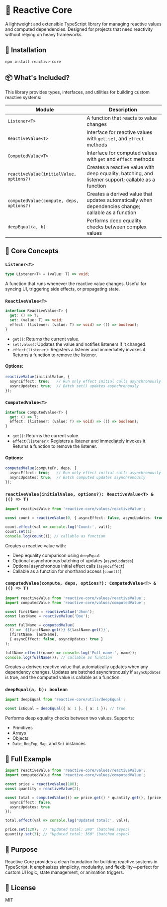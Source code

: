 # 🔄 Reactive Core

A lightweight and extensible TypeScript library for managing reactive values and computed dependencies. Designed for projects that need reactivity without relying on heavy frameworks.

## 🚀 Installation

```bash
npm install reactive-core
```

## 📦 What's Included?

This library provides types, interfaces, and utilities for building custom reactive systems:

| Module                                   | Description                                                                                         |
| ---------------------------------------- | --------------------------------------------------------------------------------------------------- |
| `Listener<T>`                            | A function that reacts to value changes                                                             |
| `ReactiveValue<T>`                       | Interface for reactive values with `get`, `set`, and `effect` methods                               |
| `ComputedValue<T>`                       | Interface for computed values with `get` and `effect` methods                                       |
| `reactiveValue(initialValue, options?)`  | Creates a reactive value with deep equality, batching, and listener support; callable as a function |
| `computedValue(compute, deps, options?)` | Creates a derived value that updates automatically when dependencies change; callable as a function |
| `deepEqual(a, b)`                        | Performs deep equality checks between complex values                                                |

## 🧠 Core Concepts

### `Listener<T>`

```ts
type Listener<T> = (value: T) => void;
```

A function that runs whenever the reactive value changes. Useful for syncing UI, triggering side effects, or propagating state.

### `ReactiveValue<T>`

```ts
interface ReactiveValue<T> {
  get: () => T;
  set: (value: T) => void;
  effect: (listener: (value: T) => void) => (() => boolean);
}
```

* `get()`: Returns the current value.
* `set(value)`: Updates the value and notifies listeners if it changed.
* `effect(listener)`: Registers a listener and immediately invokes it. Returns a function to remove the listener.

#### Options:

```ts
reactiveValue(initialValue, {
  asyncEffect: true;   // Run only effect initial calls asynchronously
  asyncUpdates: true;  // Batch set() updates asynchronously
});
```

### `ComputedValue<T>`

```ts
interface ComputedValue<T> {
  get: () => T;
  effect: (listener: (value: T) => void) => (() => boolean);
}
```

* `get()`: Returns the current value.
* `effect(listener)`: Registers a listener and immediately invokes it. Returns a function to remove the listener.

#### Options:

```ts
computedValue(computeFn, deps, {
  asyncEffect: true;   // Run only effect initial calls asynchronously
  asyncUpdates: true;  // Batch computed updates asynchronously
});
```

### `reactiveValue(initialValue, options?): ReactiveValue<T> & (() => T)`

```ts
import reactiveValue from 'reactive-core/values/reactiveValue';

const count = reactiveValue(0, { asyncEffect: false, asyncUpdates: true });

count.effect(val => console.log('Count:', val));
count.set(1);
console.log(count()); // callable as function
```

Creates a reactive value with:

* Deep equality comparison using `deepEqual`
* Optional asynchronous batching of updates (`asyncUpdates`)
* Optional asynchronous initial effect calls (`asyncEffect`)
* Callable as a function for shorthand access (`count()`)

### `computedValue(compute, deps, options?): ComputedValue<T> & (() => T)`

```ts
import reactiveValue from 'reactive-core/values/reactiveValue';
import computedValue from 'reactive-core/values/computedValue';

const firstName = reactiveValue('Jhon');
const lastName = reactiveValue('Doe');

const fullName = computedValue(
  () => `${firstName.get()} ${lastName.get()}`,
  [firstName, lastName],
  { asyncEffect: false, asyncUpdates: true }
);

fullName.effect((name) => console.log('Full name:', name));
console.log(fullName()); // callable as function
```

Creates a derived reactive value that automatically updates when any dependency changes. Updates are batched asynchronously if `asyncUpdates` is true, and the computed value is callable as a function.

### `deepEqual(a, b): boolean`

```ts
import deepEqual from 'reactive-core/utils/deepEqual';

const isEqual = deepEqual({ a: 1 }, { a: 1 }); // true
```

Performs deep equality checks between two values. Supports:

* Primitives
* Arrays
* Objects
* `Date`, `RegExp`, `Map`, and `Set` instances

## 🧪 Full Example

```ts
import reactiveValue from 'reactive-core/values/reactiveValue';
import computedValue from 'reactive-core/values/computedValue';

const price = reactiveValue(100);
const quantity = reactiveValue(2);

const total = computedValue(() => price.get() * quantity.get(), [price, quantity], {
  asyncEffect: false,
  asyncUpdates: true
});

total.effect(val => console.log('Updated total:', val));

price.set(120);  // "Updated total: 240" (batched async)
quantity.set(3); // "Updated total: 360" (batched async)
```

## 🎯 Purpose

Reactive Core provides a clean foundation for building reactive systems in TypeScript. It emphasizes simplicity, modularity, and flexibility—perfect for custom UI logic, state management, or animation triggers.

## 📄 License
MIT